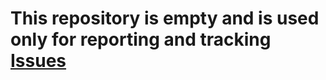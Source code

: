 # This repository is empty and is used only for reporting and tracking [Issues](/saasty/saasty/issues)
